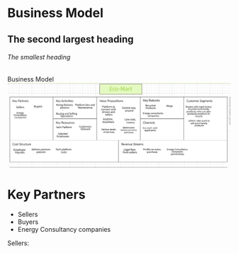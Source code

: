 
# Business Model
## The second largest heading
###### The smallest heading

Business Model
![Capture](https://github.com/YashKandalkar/eco-mart/blob/1408487da00804cfb10a59e58f7606f5d7d52c38/images/EcomartBusinessModel.png)


# Key Partners
- Sellers
- Buyers
- Energy Consultancy companies

Sellers: 
